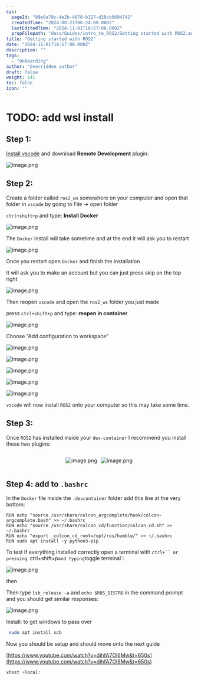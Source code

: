 ```yaml
---
sys:
  pageId: "89e0a78c-4e2b-4070-b327-d28cb0694742"
  createdTime: "2024-08-21T00:24:00.000Z"
  lastEditedTime: "2024-11-01T18:57:00.000Z"
  propFilepath: "docs/Guides/intro_to_ROS2/Getting started with ROS2.md"
title: "Getting started with ROS2"
date: "2024-11-01T18:57:00.000Z"
description: ""
tags:
  - "Onboarding"
author: "Overridden author"
draft: false
weight: 141
toc: false
icon: ""
---
```


# TODO: add wsl install

## Step 1:

[Install vscode](https://code.visualstudio.com/download) and download **Remote Development** plugin:

![image.png](https://prod-files-secure.s3.us-west-2.amazonaws.com/d518164a-d88e-44d1-a4ee-3adb3bd8bce0/efb52993-1881-4a40-b95e-6f020334f022/image.png?X-Amz-Algorithm=AWS4-HMAC-SHA256&X-Amz-Content-Sha256=UNSIGNED-PAYLOAD&X-Amz-Credential=ASIAZI2LB466YRFOZNO6%2F20250317%2Fus-west-2%2Fs3%2Faws4_request&X-Amz-Date=20250317T200852Z&X-Amz-Expires=3600&X-Amz-Security-Token=IQoJb3JpZ2luX2VjEPP%2F%2F%2F%2F%2F%2F%2F%2F%2F%2FwEaCXVzLXdlc3QtMiJGMEQCIDBqlkhweLOQNeeh549L%2F7kJNzyyCCT1a99oq%2B%2B6203SAiAe44o%2BCtqiZw6t4DzVIKBPKn8SR%2FDWHOtXh%2FuDS8Y2PSr%2FAwhMEAAaDDYzNzQyMzE4MzgwNSIMYnRtAQfArm4F50qbKtwDt%2FEaCkWVmlZVTzHgK3RVBpCErg2ktYvjX0b%2BnO5r9q87y%2BohMI%2B6JcYLxBORfjLmve1tqghsh0JIpFJ0hZdWHj9qUwC95hlWqTqhUVPytkI%2FhnoybXJpDwtkTYtYifAFU6MjCJ3jhBjEN3X91L%2FQbzLcaJNco6FKLitzZqQVheVrf8%2BywPWJH6twXQIzSmGWB343RE9RIzDSbgYVwHsBQe%2BzYLVEZIVKYTAOvSFmj96CU8oK39H3vDJtYA2uxRhXT5Sck3T22nkOqQCisjQSnmngimz92aqPkgkN1WZhJUr6vJ0sUV4XWnYMkjhIu%2Ff2cMvP7PWEZQP3EntX%2FnrrqMx07h5zCBDRzf3kVTvOd091r%2F9UCvqIhMlg6HH5tAMR%2BI%2BGJ%2BiNVdf3xrPUW8LpZaq2J7KLZUWCHnZaqXYkcrRy4V7fWnV82ovTWo2cliXK%2BzvudJxABM1344FFCshF5L0yoQC6BuLBm5CguW20QF87ZTs9%2BVya9facYqE%2BGtaYx66frW19y0Zykjx3MvqB%2BfJ8ec26bpxJ1tVVOzelUmlGP3PjQ4pbSAtmepoYG%2FdbXG2LjEK2ZPXq3gDuiasly7Jg12pBURD%2F31U%2FoQbfFxTAHupUo2rfjEcvtUMws%2BXhvgY6pgGR8SUbke5TMuhyfQPP0SPGSo4b7nZINuF9apKPw%2FA2jBDsF1vgUlO2SU%2F7eUHtBmfWztRed5xqpfWeU040GzCy%2BOEXtcqqr1I6z19GzEdbLRWSEt%2FWd9GRKlskR%2FSZf8dlpWF%2BlWcOTPBCNw%2FdJFHoyZcXBa25o7g2EAQUsaVsIyinqPUK%2B3aA4ddXYNra%2B%2F%2F6Jfv6WAd0Vneh0iIOgPQrXyh79Vae&X-Amz-Signature=215a4c966b873f52effa2faf857a0d004588cde0dd45ff94d59f5807b079445b&X-Amz-SignedHeaders=host&x-id=GetObject)

## Step 2:

Create a folder called `ros2_ws` somewhere on your computer and open that folder in `vscode` by going to File → open folder 

`ctrl+shift+p` and type: **Install Docker**

![image.png](https://prod-files-secure.s3.us-west-2.amazonaws.com/d518164a-d88e-44d1-a4ee-3adb3bd8bce0/2269dc0e-1cd5-47ff-bceb-c04ad9b2eab0/image.png?X-Amz-Algorithm=AWS4-HMAC-SHA256&X-Amz-Content-Sha256=UNSIGNED-PAYLOAD&X-Amz-Credential=ASIAZI2LB466YRFOZNO6%2F20250317%2Fus-west-2%2Fs3%2Faws4_request&X-Amz-Date=20250317T200852Z&X-Amz-Expires=3600&X-Amz-Security-Token=IQoJb3JpZ2luX2VjEPP%2F%2F%2F%2F%2F%2F%2F%2F%2F%2FwEaCXVzLXdlc3QtMiJGMEQCIDBqlkhweLOQNeeh549L%2F7kJNzyyCCT1a99oq%2B%2B6203SAiAe44o%2BCtqiZw6t4DzVIKBPKn8SR%2FDWHOtXh%2FuDS8Y2PSr%2FAwhMEAAaDDYzNzQyMzE4MzgwNSIMYnRtAQfArm4F50qbKtwDt%2FEaCkWVmlZVTzHgK3RVBpCErg2ktYvjX0b%2BnO5r9q87y%2BohMI%2B6JcYLxBORfjLmve1tqghsh0JIpFJ0hZdWHj9qUwC95hlWqTqhUVPytkI%2FhnoybXJpDwtkTYtYifAFU6MjCJ3jhBjEN3X91L%2FQbzLcaJNco6FKLitzZqQVheVrf8%2BywPWJH6twXQIzSmGWB343RE9RIzDSbgYVwHsBQe%2BzYLVEZIVKYTAOvSFmj96CU8oK39H3vDJtYA2uxRhXT5Sck3T22nkOqQCisjQSnmngimz92aqPkgkN1WZhJUr6vJ0sUV4XWnYMkjhIu%2Ff2cMvP7PWEZQP3EntX%2FnrrqMx07h5zCBDRzf3kVTvOd091r%2F9UCvqIhMlg6HH5tAMR%2BI%2BGJ%2BiNVdf3xrPUW8LpZaq2J7KLZUWCHnZaqXYkcrRy4V7fWnV82ovTWo2cliXK%2BzvudJxABM1344FFCshF5L0yoQC6BuLBm5CguW20QF87ZTs9%2BVya9facYqE%2BGtaYx66frW19y0Zykjx3MvqB%2BfJ8ec26bpxJ1tVVOzelUmlGP3PjQ4pbSAtmepoYG%2FdbXG2LjEK2ZPXq3gDuiasly7Jg12pBURD%2F31U%2FoQbfFxTAHupUo2rfjEcvtUMws%2BXhvgY6pgGR8SUbke5TMuhyfQPP0SPGSo4b7nZINuF9apKPw%2FA2jBDsF1vgUlO2SU%2F7eUHtBmfWztRed5xqpfWeU040GzCy%2BOEXtcqqr1I6z19GzEdbLRWSEt%2FWd9GRKlskR%2FSZf8dlpWF%2BlWcOTPBCNw%2FdJFHoyZcXBa25o7g2EAQUsaVsIyinqPUK%2B3aA4ddXYNra%2B%2F%2F6Jfv6WAd0Vneh0iIOgPQrXyh79Vae&X-Amz-Signature=41654b9072fd3a6f3c02905f72f4caedc13ae8b4478eafc19a8d90cb1ca4550c&X-Amz-SignedHeaders=host&x-id=GetObject)

The `Docker` install will take sometime and at the end it will ask you to restart

![image.png](https://prod-files-secure.s3.us-west-2.amazonaws.com/d518164a-d88e-44d1-a4ee-3adb3bd8bce0/ed233f78-be33-4b1f-b89c-9c346c0e961e/image.png?X-Amz-Algorithm=AWS4-HMAC-SHA256&X-Amz-Content-Sha256=UNSIGNED-PAYLOAD&X-Amz-Credential=ASIAZI2LB466YRFOZNO6%2F20250317%2Fus-west-2%2Fs3%2Faws4_request&X-Amz-Date=20250317T200852Z&X-Amz-Expires=3600&X-Amz-Security-Token=IQoJb3JpZ2luX2VjEPP%2F%2F%2F%2F%2F%2F%2F%2F%2F%2FwEaCXVzLXdlc3QtMiJGMEQCIDBqlkhweLOQNeeh549L%2F7kJNzyyCCT1a99oq%2B%2B6203SAiAe44o%2BCtqiZw6t4DzVIKBPKn8SR%2FDWHOtXh%2FuDS8Y2PSr%2FAwhMEAAaDDYzNzQyMzE4MzgwNSIMYnRtAQfArm4F50qbKtwDt%2FEaCkWVmlZVTzHgK3RVBpCErg2ktYvjX0b%2BnO5r9q87y%2BohMI%2B6JcYLxBORfjLmve1tqghsh0JIpFJ0hZdWHj9qUwC95hlWqTqhUVPytkI%2FhnoybXJpDwtkTYtYifAFU6MjCJ3jhBjEN3X91L%2FQbzLcaJNco6FKLitzZqQVheVrf8%2BywPWJH6twXQIzSmGWB343RE9RIzDSbgYVwHsBQe%2BzYLVEZIVKYTAOvSFmj96CU8oK39H3vDJtYA2uxRhXT5Sck3T22nkOqQCisjQSnmngimz92aqPkgkN1WZhJUr6vJ0sUV4XWnYMkjhIu%2Ff2cMvP7PWEZQP3EntX%2FnrrqMx07h5zCBDRzf3kVTvOd091r%2F9UCvqIhMlg6HH5tAMR%2BI%2BGJ%2BiNVdf3xrPUW8LpZaq2J7KLZUWCHnZaqXYkcrRy4V7fWnV82ovTWo2cliXK%2BzvudJxABM1344FFCshF5L0yoQC6BuLBm5CguW20QF87ZTs9%2BVya9facYqE%2BGtaYx66frW19y0Zykjx3MvqB%2BfJ8ec26bpxJ1tVVOzelUmlGP3PjQ4pbSAtmepoYG%2FdbXG2LjEK2ZPXq3gDuiasly7Jg12pBURD%2F31U%2FoQbfFxTAHupUo2rfjEcvtUMws%2BXhvgY6pgGR8SUbke5TMuhyfQPP0SPGSo4b7nZINuF9apKPw%2FA2jBDsF1vgUlO2SU%2F7eUHtBmfWztRed5xqpfWeU040GzCy%2BOEXtcqqr1I6z19GzEdbLRWSEt%2FWd9GRKlskR%2FSZf8dlpWF%2BlWcOTPBCNw%2FdJFHoyZcXBa25o7g2EAQUsaVsIyinqPUK%2B3aA4ddXYNra%2B%2F%2F6Jfv6WAd0Vneh0iIOgPQrXyh79Vae&X-Amz-Signature=3cf75843e8a64be88bbea3ed2a12242fc39d76e83da89b49f4ad7b49b2bcb52b&X-Amz-SignedHeaders=host&x-id=GetObject)

Once you restart open `Docker` and finish the installation

It will ask you to make an account but you can just press skip on the top right

![image.png](https://prod-files-secure.s3.us-west-2.amazonaws.com/d518164a-d88e-44d1-a4ee-3adb3bd8bce0/21010ad9-1659-4fd9-9f59-9932a09b2a3d/image.png?X-Amz-Algorithm=AWS4-HMAC-SHA256&X-Amz-Content-Sha256=UNSIGNED-PAYLOAD&X-Amz-Credential=ASIAZI2LB466YRFOZNO6%2F20250317%2Fus-west-2%2Fs3%2Faws4_request&X-Amz-Date=20250317T200852Z&X-Amz-Expires=3600&X-Amz-Security-Token=IQoJb3JpZ2luX2VjEPP%2F%2F%2F%2F%2F%2F%2F%2F%2F%2FwEaCXVzLXdlc3QtMiJGMEQCIDBqlkhweLOQNeeh549L%2F7kJNzyyCCT1a99oq%2B%2B6203SAiAe44o%2BCtqiZw6t4DzVIKBPKn8SR%2FDWHOtXh%2FuDS8Y2PSr%2FAwhMEAAaDDYzNzQyMzE4MzgwNSIMYnRtAQfArm4F50qbKtwDt%2FEaCkWVmlZVTzHgK3RVBpCErg2ktYvjX0b%2BnO5r9q87y%2BohMI%2B6JcYLxBORfjLmve1tqghsh0JIpFJ0hZdWHj9qUwC95hlWqTqhUVPytkI%2FhnoybXJpDwtkTYtYifAFU6MjCJ3jhBjEN3X91L%2FQbzLcaJNco6FKLitzZqQVheVrf8%2BywPWJH6twXQIzSmGWB343RE9RIzDSbgYVwHsBQe%2BzYLVEZIVKYTAOvSFmj96CU8oK39H3vDJtYA2uxRhXT5Sck3T22nkOqQCisjQSnmngimz92aqPkgkN1WZhJUr6vJ0sUV4XWnYMkjhIu%2Ff2cMvP7PWEZQP3EntX%2FnrrqMx07h5zCBDRzf3kVTvOd091r%2F9UCvqIhMlg6HH5tAMR%2BI%2BGJ%2BiNVdf3xrPUW8LpZaq2J7KLZUWCHnZaqXYkcrRy4V7fWnV82ovTWo2cliXK%2BzvudJxABM1344FFCshF5L0yoQC6BuLBm5CguW20QF87ZTs9%2BVya9facYqE%2BGtaYx66frW19y0Zykjx3MvqB%2BfJ8ec26bpxJ1tVVOzelUmlGP3PjQ4pbSAtmepoYG%2FdbXG2LjEK2ZPXq3gDuiasly7Jg12pBURD%2F31U%2FoQbfFxTAHupUo2rfjEcvtUMws%2BXhvgY6pgGR8SUbke5TMuhyfQPP0SPGSo4b7nZINuF9apKPw%2FA2jBDsF1vgUlO2SU%2F7eUHtBmfWztRed5xqpfWeU040GzCy%2BOEXtcqqr1I6z19GzEdbLRWSEt%2FWd9GRKlskR%2FSZf8dlpWF%2BlWcOTPBCNw%2FdJFHoyZcXBa25o7g2EAQUsaVsIyinqPUK%2B3aA4ddXYNra%2B%2F%2F6Jfv6WAd0Vneh0iIOgPQrXyh79Vae&X-Amz-Signature=20d34737bd7c89c16bc1b0acfd1b73365198ad5b4a931fe0192d8df634dabc74&X-Amz-SignedHeaders=host&x-id=GetObject)

Then reopen `vscode` and open the `ros2_ws` folder you just made

press `ctrl+shift+p` and type: **reopen in container**

![image.png](https://prod-files-secure.s3.us-west-2.amazonaws.com/d518164a-d88e-44d1-a4ee-3adb3bd8bce0/4e93b8c2-41ad-488c-8095-c74205196118/image.png?X-Amz-Algorithm=AWS4-HMAC-SHA256&X-Amz-Content-Sha256=UNSIGNED-PAYLOAD&X-Amz-Credential=ASIAZI2LB466YRFOZNO6%2F20250317%2Fus-west-2%2Fs3%2Faws4_request&X-Amz-Date=20250317T200852Z&X-Amz-Expires=3600&X-Amz-Security-Token=IQoJb3JpZ2luX2VjEPP%2F%2F%2F%2F%2F%2F%2F%2F%2F%2FwEaCXVzLXdlc3QtMiJGMEQCIDBqlkhweLOQNeeh549L%2F7kJNzyyCCT1a99oq%2B%2B6203SAiAe44o%2BCtqiZw6t4DzVIKBPKn8SR%2FDWHOtXh%2FuDS8Y2PSr%2FAwhMEAAaDDYzNzQyMzE4MzgwNSIMYnRtAQfArm4F50qbKtwDt%2FEaCkWVmlZVTzHgK3RVBpCErg2ktYvjX0b%2BnO5r9q87y%2BohMI%2B6JcYLxBORfjLmve1tqghsh0JIpFJ0hZdWHj9qUwC95hlWqTqhUVPytkI%2FhnoybXJpDwtkTYtYifAFU6MjCJ3jhBjEN3X91L%2FQbzLcaJNco6FKLitzZqQVheVrf8%2BywPWJH6twXQIzSmGWB343RE9RIzDSbgYVwHsBQe%2BzYLVEZIVKYTAOvSFmj96CU8oK39H3vDJtYA2uxRhXT5Sck3T22nkOqQCisjQSnmngimz92aqPkgkN1WZhJUr6vJ0sUV4XWnYMkjhIu%2Ff2cMvP7PWEZQP3EntX%2FnrrqMx07h5zCBDRzf3kVTvOd091r%2F9UCvqIhMlg6HH5tAMR%2BI%2BGJ%2BiNVdf3xrPUW8LpZaq2J7KLZUWCHnZaqXYkcrRy4V7fWnV82ovTWo2cliXK%2BzvudJxABM1344FFCshF5L0yoQC6BuLBm5CguW20QF87ZTs9%2BVya9facYqE%2BGtaYx66frW19y0Zykjx3MvqB%2BfJ8ec26bpxJ1tVVOzelUmlGP3PjQ4pbSAtmepoYG%2FdbXG2LjEK2ZPXq3gDuiasly7Jg12pBURD%2F31U%2FoQbfFxTAHupUo2rfjEcvtUMws%2BXhvgY6pgGR8SUbke5TMuhyfQPP0SPGSo4b7nZINuF9apKPw%2FA2jBDsF1vgUlO2SU%2F7eUHtBmfWztRed5xqpfWeU040GzCy%2BOEXtcqqr1I6z19GzEdbLRWSEt%2FWd9GRKlskR%2FSZf8dlpWF%2BlWcOTPBCNw%2FdJFHoyZcXBa25o7g2EAQUsaVsIyinqPUK%2B3aA4ddXYNra%2B%2F%2F6Jfv6WAd0Vneh0iIOgPQrXyh79Vae&X-Amz-Signature=eb423d9e8c7bd67c57e6e52ef1426ce3c25fe2c3c8beee8ead20fa59e5d05f9d&X-Amz-SignedHeaders=host&x-id=GetObject)

Choose “Add configuration to workspace”

![image.png](https://prod-files-secure.s3.us-west-2.amazonaws.com/d518164a-d88e-44d1-a4ee-3adb3bd8bce0/9560b282-5060-4989-ba37-97e7b2c22476/image.png?X-Amz-Algorithm=AWS4-HMAC-SHA256&X-Amz-Content-Sha256=UNSIGNED-PAYLOAD&X-Amz-Credential=ASIAZI2LB466YRFOZNO6%2F20250317%2Fus-west-2%2Fs3%2Faws4_request&X-Amz-Date=20250317T200852Z&X-Amz-Expires=3600&X-Amz-Security-Token=IQoJb3JpZ2luX2VjEPP%2F%2F%2F%2F%2F%2F%2F%2F%2F%2FwEaCXVzLXdlc3QtMiJGMEQCIDBqlkhweLOQNeeh549L%2F7kJNzyyCCT1a99oq%2B%2B6203SAiAe44o%2BCtqiZw6t4DzVIKBPKn8SR%2FDWHOtXh%2FuDS8Y2PSr%2FAwhMEAAaDDYzNzQyMzE4MzgwNSIMYnRtAQfArm4F50qbKtwDt%2FEaCkWVmlZVTzHgK3RVBpCErg2ktYvjX0b%2BnO5r9q87y%2BohMI%2B6JcYLxBORfjLmve1tqghsh0JIpFJ0hZdWHj9qUwC95hlWqTqhUVPytkI%2FhnoybXJpDwtkTYtYifAFU6MjCJ3jhBjEN3X91L%2FQbzLcaJNco6FKLitzZqQVheVrf8%2BywPWJH6twXQIzSmGWB343RE9RIzDSbgYVwHsBQe%2BzYLVEZIVKYTAOvSFmj96CU8oK39H3vDJtYA2uxRhXT5Sck3T22nkOqQCisjQSnmngimz92aqPkgkN1WZhJUr6vJ0sUV4XWnYMkjhIu%2Ff2cMvP7PWEZQP3EntX%2FnrrqMx07h5zCBDRzf3kVTvOd091r%2F9UCvqIhMlg6HH5tAMR%2BI%2BGJ%2BiNVdf3xrPUW8LpZaq2J7KLZUWCHnZaqXYkcrRy4V7fWnV82ovTWo2cliXK%2BzvudJxABM1344FFCshF5L0yoQC6BuLBm5CguW20QF87ZTs9%2BVya9facYqE%2BGtaYx66frW19y0Zykjx3MvqB%2BfJ8ec26bpxJ1tVVOzelUmlGP3PjQ4pbSAtmepoYG%2FdbXG2LjEK2ZPXq3gDuiasly7Jg12pBURD%2F31U%2FoQbfFxTAHupUo2rfjEcvtUMws%2BXhvgY6pgGR8SUbke5TMuhyfQPP0SPGSo4b7nZINuF9apKPw%2FA2jBDsF1vgUlO2SU%2F7eUHtBmfWztRed5xqpfWeU040GzCy%2BOEXtcqqr1I6z19GzEdbLRWSEt%2FWd9GRKlskR%2FSZf8dlpWF%2BlWcOTPBCNw%2FdJFHoyZcXBa25o7g2EAQUsaVsIyinqPUK%2B3aA4ddXYNra%2B%2F%2F6Jfv6WAd0Vneh0iIOgPQrXyh79Vae&X-Amz-Signature=a81434550c7e770aaff9449150b596fabd44f417dd4320036cbd7297880afb67&X-Amz-SignedHeaders=host&x-id=GetObject)

![image.png](https://prod-files-secure.s3.us-west-2.amazonaws.com/d518164a-d88e-44d1-a4ee-3adb3bd8bce0/2ee63f81-886b-48e8-a553-dc6e5eac99e4/image.png?X-Amz-Algorithm=AWS4-HMAC-SHA256&X-Amz-Content-Sha256=UNSIGNED-PAYLOAD&X-Amz-Credential=ASIAZI2LB466YRFOZNO6%2F20250317%2Fus-west-2%2Fs3%2Faws4_request&X-Amz-Date=20250317T200852Z&X-Amz-Expires=3600&X-Amz-Security-Token=IQoJb3JpZ2luX2VjEPP%2F%2F%2F%2F%2F%2F%2F%2F%2F%2FwEaCXVzLXdlc3QtMiJGMEQCIDBqlkhweLOQNeeh549L%2F7kJNzyyCCT1a99oq%2B%2B6203SAiAe44o%2BCtqiZw6t4DzVIKBPKn8SR%2FDWHOtXh%2FuDS8Y2PSr%2FAwhMEAAaDDYzNzQyMzE4MzgwNSIMYnRtAQfArm4F50qbKtwDt%2FEaCkWVmlZVTzHgK3RVBpCErg2ktYvjX0b%2BnO5r9q87y%2BohMI%2B6JcYLxBORfjLmve1tqghsh0JIpFJ0hZdWHj9qUwC95hlWqTqhUVPytkI%2FhnoybXJpDwtkTYtYifAFU6MjCJ3jhBjEN3X91L%2FQbzLcaJNco6FKLitzZqQVheVrf8%2BywPWJH6twXQIzSmGWB343RE9RIzDSbgYVwHsBQe%2BzYLVEZIVKYTAOvSFmj96CU8oK39H3vDJtYA2uxRhXT5Sck3T22nkOqQCisjQSnmngimz92aqPkgkN1WZhJUr6vJ0sUV4XWnYMkjhIu%2Ff2cMvP7PWEZQP3EntX%2FnrrqMx07h5zCBDRzf3kVTvOd091r%2F9UCvqIhMlg6HH5tAMR%2BI%2BGJ%2BiNVdf3xrPUW8LpZaq2J7KLZUWCHnZaqXYkcrRy4V7fWnV82ovTWo2cliXK%2BzvudJxABM1344FFCshF5L0yoQC6BuLBm5CguW20QF87ZTs9%2BVya9facYqE%2BGtaYx66frW19y0Zykjx3MvqB%2BfJ8ec26bpxJ1tVVOzelUmlGP3PjQ4pbSAtmepoYG%2FdbXG2LjEK2ZPXq3gDuiasly7Jg12pBURD%2F31U%2FoQbfFxTAHupUo2rfjEcvtUMws%2BXhvgY6pgGR8SUbke5TMuhyfQPP0SPGSo4b7nZINuF9apKPw%2FA2jBDsF1vgUlO2SU%2F7eUHtBmfWztRed5xqpfWeU040GzCy%2BOEXtcqqr1I6z19GzEdbLRWSEt%2FWd9GRKlskR%2FSZf8dlpWF%2BlWcOTPBCNw%2FdJFHoyZcXBa25o7g2EAQUsaVsIyinqPUK%2B3aA4ddXYNra%2B%2F%2F6Jfv6WAd0Vneh0iIOgPQrXyh79Vae&X-Amz-Signature=345225698254c0e2004fb629c64cb2949ac96c380f4715674c2ef2696ed58151&X-Amz-SignedHeaders=host&x-id=GetObject)

![image.png](https://prod-files-secure.s3.us-west-2.amazonaws.com/d518164a-d88e-44d1-a4ee-3adb3bd8bce0/ae1580b2-b048-407e-aed9-b584224a7a04/image.png?X-Amz-Algorithm=AWS4-HMAC-SHA256&X-Amz-Content-Sha256=UNSIGNED-PAYLOAD&X-Amz-Credential=ASIAZI2LB466YRFOZNO6%2F20250317%2Fus-west-2%2Fs3%2Faws4_request&X-Amz-Date=20250317T200852Z&X-Amz-Expires=3600&X-Amz-Security-Token=IQoJb3JpZ2luX2VjEPP%2F%2F%2F%2F%2F%2F%2F%2F%2F%2FwEaCXVzLXdlc3QtMiJGMEQCIDBqlkhweLOQNeeh549L%2F7kJNzyyCCT1a99oq%2B%2B6203SAiAe44o%2BCtqiZw6t4DzVIKBPKn8SR%2FDWHOtXh%2FuDS8Y2PSr%2FAwhMEAAaDDYzNzQyMzE4MzgwNSIMYnRtAQfArm4F50qbKtwDt%2FEaCkWVmlZVTzHgK3RVBpCErg2ktYvjX0b%2BnO5r9q87y%2BohMI%2B6JcYLxBORfjLmve1tqghsh0JIpFJ0hZdWHj9qUwC95hlWqTqhUVPytkI%2FhnoybXJpDwtkTYtYifAFU6MjCJ3jhBjEN3X91L%2FQbzLcaJNco6FKLitzZqQVheVrf8%2BywPWJH6twXQIzSmGWB343RE9RIzDSbgYVwHsBQe%2BzYLVEZIVKYTAOvSFmj96CU8oK39H3vDJtYA2uxRhXT5Sck3T22nkOqQCisjQSnmngimz92aqPkgkN1WZhJUr6vJ0sUV4XWnYMkjhIu%2Ff2cMvP7PWEZQP3EntX%2FnrrqMx07h5zCBDRzf3kVTvOd091r%2F9UCvqIhMlg6HH5tAMR%2BI%2BGJ%2BiNVdf3xrPUW8LpZaq2J7KLZUWCHnZaqXYkcrRy4V7fWnV82ovTWo2cliXK%2BzvudJxABM1344FFCshF5L0yoQC6BuLBm5CguW20QF87ZTs9%2BVya9facYqE%2BGtaYx66frW19y0Zykjx3MvqB%2BfJ8ec26bpxJ1tVVOzelUmlGP3PjQ4pbSAtmepoYG%2FdbXG2LjEK2ZPXq3gDuiasly7Jg12pBURD%2F31U%2FoQbfFxTAHupUo2rfjEcvtUMws%2BXhvgY6pgGR8SUbke5TMuhyfQPP0SPGSo4b7nZINuF9apKPw%2FA2jBDsF1vgUlO2SU%2F7eUHtBmfWztRed5xqpfWeU040GzCy%2BOEXtcqqr1I6z19GzEdbLRWSEt%2FWd9GRKlskR%2FSZf8dlpWF%2BlWcOTPBCNw%2FdJFHoyZcXBa25o7g2EAQUsaVsIyinqPUK%2B3aA4ddXYNra%2B%2F%2F6Jfv6WAd0Vneh0iIOgPQrXyh79Vae&X-Amz-Signature=f182a78d4377478859017a2e5d057b2ec13b98793e8064087637d6902206896e&X-Amz-SignedHeaders=host&x-id=GetObject)

![image.png](https://prod-files-secure.s3.us-west-2.amazonaws.com/d518164a-d88e-44d1-a4ee-3adb3bd8bce0/53255b28-f75e-430f-b9e3-c0ac8577e42b/image.png?X-Amz-Algorithm=AWS4-HMAC-SHA256&X-Amz-Content-Sha256=UNSIGNED-PAYLOAD&X-Amz-Credential=ASIAZI2LB466YRFOZNO6%2F20250317%2Fus-west-2%2Fs3%2Faws4_request&X-Amz-Date=20250317T200852Z&X-Amz-Expires=3600&X-Amz-Security-Token=IQoJb3JpZ2luX2VjEPP%2F%2F%2F%2F%2F%2F%2F%2F%2F%2FwEaCXVzLXdlc3QtMiJGMEQCIDBqlkhweLOQNeeh549L%2F7kJNzyyCCT1a99oq%2B%2B6203SAiAe44o%2BCtqiZw6t4DzVIKBPKn8SR%2FDWHOtXh%2FuDS8Y2PSr%2FAwhMEAAaDDYzNzQyMzE4MzgwNSIMYnRtAQfArm4F50qbKtwDt%2FEaCkWVmlZVTzHgK3RVBpCErg2ktYvjX0b%2BnO5r9q87y%2BohMI%2B6JcYLxBORfjLmve1tqghsh0JIpFJ0hZdWHj9qUwC95hlWqTqhUVPytkI%2FhnoybXJpDwtkTYtYifAFU6MjCJ3jhBjEN3X91L%2FQbzLcaJNco6FKLitzZqQVheVrf8%2BywPWJH6twXQIzSmGWB343RE9RIzDSbgYVwHsBQe%2BzYLVEZIVKYTAOvSFmj96CU8oK39H3vDJtYA2uxRhXT5Sck3T22nkOqQCisjQSnmngimz92aqPkgkN1WZhJUr6vJ0sUV4XWnYMkjhIu%2Ff2cMvP7PWEZQP3EntX%2FnrrqMx07h5zCBDRzf3kVTvOd091r%2F9UCvqIhMlg6HH5tAMR%2BI%2BGJ%2BiNVdf3xrPUW8LpZaq2J7KLZUWCHnZaqXYkcrRy4V7fWnV82ovTWo2cliXK%2BzvudJxABM1344FFCshF5L0yoQC6BuLBm5CguW20QF87ZTs9%2BVya9facYqE%2BGtaYx66frW19y0Zykjx3MvqB%2BfJ8ec26bpxJ1tVVOzelUmlGP3PjQ4pbSAtmepoYG%2FdbXG2LjEK2ZPXq3gDuiasly7Jg12pBURD%2F31U%2FoQbfFxTAHupUo2rfjEcvtUMws%2BXhvgY6pgGR8SUbke5TMuhyfQPP0SPGSo4b7nZINuF9apKPw%2FA2jBDsF1vgUlO2SU%2F7eUHtBmfWztRed5xqpfWeU040GzCy%2BOEXtcqqr1I6z19GzEdbLRWSEt%2FWd9GRKlskR%2FSZf8dlpWF%2BlWcOTPBCNw%2FdJFHoyZcXBa25o7g2EAQUsaVsIyinqPUK%2B3aA4ddXYNra%2B%2F%2F6Jfv6WAd0Vneh0iIOgPQrXyh79Vae&X-Amz-Signature=8738395ceeec11d4d595fe32e715c1870c264b860100257b6d86f7f9c66f0601&X-Amz-SignedHeaders=host&x-id=GetObject)

![image.png](https://prod-files-secure.s3.us-west-2.amazonaws.com/d518164a-d88e-44d1-a4ee-3adb3bd8bce0/7c562767-5af9-4ffb-97d1-327bcdf4ee00/image.png?X-Amz-Algorithm=AWS4-HMAC-SHA256&X-Amz-Content-Sha256=UNSIGNED-PAYLOAD&X-Amz-Credential=ASIAZI2LB466YRFOZNO6%2F20250317%2Fus-west-2%2Fs3%2Faws4_request&X-Amz-Date=20250317T200852Z&X-Amz-Expires=3600&X-Amz-Security-Token=IQoJb3JpZ2luX2VjEPP%2F%2F%2F%2F%2F%2F%2F%2F%2F%2FwEaCXVzLXdlc3QtMiJGMEQCIDBqlkhweLOQNeeh549L%2F7kJNzyyCCT1a99oq%2B%2B6203SAiAe44o%2BCtqiZw6t4DzVIKBPKn8SR%2FDWHOtXh%2FuDS8Y2PSr%2FAwhMEAAaDDYzNzQyMzE4MzgwNSIMYnRtAQfArm4F50qbKtwDt%2FEaCkWVmlZVTzHgK3RVBpCErg2ktYvjX0b%2BnO5r9q87y%2BohMI%2B6JcYLxBORfjLmve1tqghsh0JIpFJ0hZdWHj9qUwC95hlWqTqhUVPytkI%2FhnoybXJpDwtkTYtYifAFU6MjCJ3jhBjEN3X91L%2FQbzLcaJNco6FKLitzZqQVheVrf8%2BywPWJH6twXQIzSmGWB343RE9RIzDSbgYVwHsBQe%2BzYLVEZIVKYTAOvSFmj96CU8oK39H3vDJtYA2uxRhXT5Sck3T22nkOqQCisjQSnmngimz92aqPkgkN1WZhJUr6vJ0sUV4XWnYMkjhIu%2Ff2cMvP7PWEZQP3EntX%2FnrrqMx07h5zCBDRzf3kVTvOd091r%2F9UCvqIhMlg6HH5tAMR%2BI%2BGJ%2BiNVdf3xrPUW8LpZaq2J7KLZUWCHnZaqXYkcrRy4V7fWnV82ovTWo2cliXK%2BzvudJxABM1344FFCshF5L0yoQC6BuLBm5CguW20QF87ZTs9%2BVya9facYqE%2BGtaYx66frW19y0Zykjx3MvqB%2BfJ8ec26bpxJ1tVVOzelUmlGP3PjQ4pbSAtmepoYG%2FdbXG2LjEK2ZPXq3gDuiasly7Jg12pBURD%2F31U%2FoQbfFxTAHupUo2rfjEcvtUMws%2BXhvgY6pgGR8SUbke5TMuhyfQPP0SPGSo4b7nZINuF9apKPw%2FA2jBDsF1vgUlO2SU%2F7eUHtBmfWztRed5xqpfWeU040GzCy%2BOEXtcqqr1I6z19GzEdbLRWSEt%2FWd9GRKlskR%2FSZf8dlpWF%2BlWcOTPBCNw%2FdJFHoyZcXBa25o7g2EAQUsaVsIyinqPUK%2B3aA4ddXYNra%2B%2F%2F6Jfv6WAd0Vneh0iIOgPQrXyh79Vae&X-Amz-Signature=ec6e293087b512590ec7614a37c395a495efc25807180a5598fed2136ffb69d2&X-Amz-SignedHeaders=host&x-id=GetObject)

`vscode` will now install `ROS2` onto your computer so this may take some time.

## Step 3:

Once `ROS2` has installed inside your `dev-container` I recommend you install these two plugins:

<div style="display: flex;flex-direction: row; column-gap:10px; max-width: 630px;justify-content: center;">
<div>

![image.png](https://prod-files-secure.s3.us-west-2.amazonaws.com/d518164a-d88e-44d1-a4ee-3adb3bd8bce0/3fc3d550-5a54-4ba1-ba6b-faa01cdb7369/image.png?X-Amz-Algorithm=AWS4-HMAC-SHA256&X-Amz-Content-Sha256=UNSIGNED-PAYLOAD&X-Amz-Credential=ASIAZI2LB466ZBFMMQZS%2F20250317%2Fus-west-2%2Fs3%2Faws4_request&X-Amz-Date=20250317T200853Z&X-Amz-Expires=3600&X-Amz-Security-Token=IQoJb3JpZ2luX2VjEPP%2F%2F%2F%2F%2F%2F%2F%2F%2F%2FwEaCXVzLXdlc3QtMiJIMEYCIQCGHFYTw41XQ%2Fjv5anNqtNwaFvjE2ZOMaP3m5L9KWrYjgIhAP%2BuOxLS%2ByB8N%2Fo0C1kJLxlfu97u92gUpw44aCODW2sfKv8DCEwQABoMNjM3NDIzMTgzODA1Igw6z3LZKy3htxDZQd0q3AOl8%2FUSHD1D51cSwDe8qLe4g8iTYYx0VUxAJbRPhwH3YBvsoCXi4vpBB%2BXQpELuO%2BVsQQMEy1oYdkhqnzcfAifVWEczSy4UkldGfYCwwFvU68qRk4Xo%2BHrgxGS0SXgFl7CnquhF1Ny4fOXflU1HrgoK%2FB3lpiz%2BcOy77%2FeEML6ntGgPYm%2B4hribhKONuV3KykHTVxwjfhu5bDeIa6hQZ%2FP3UaN7Yell8dsxiQycxiwrfofx7GuGS7KycxKJe7EgBrrOg47oWPNKeA8oNFIevAtAmE3TEiyxkxugM%2BFccs2GT5TWHuBHVLFXUONOtEeO5bgf3zltvUs2esXrlDG1%2FxQeSLT2OsEYNRQmZLKB2G6rzsXl4hBcQCUwpzjP%2FfCT6vuRHf%2BGN4wVHDmYqI9J9kpXrSaHzX9B0HxGW7uNe01KfnIBH%2FTLeU6oQQdvqMuZ04dNR1oy6MRw2qatb8Ywz08t%2FiCPBW%2BaP4IIz9z3dUNXYpE4s%2FH%2Bftsh8WawXJYiTM1NY71%2Fjv0lqnbCl8aE7%2F3yWhpuQ1sSgf3mv%2FJgNjThlaOzzqONv37hHHx1x4NI2lgbowWsDH6Of1L5F3%2BFiUyO7rZmMXGMpogjqvVHneKwJECbyFZM7K8VX4XxkzCZ5eG%2BBjqkAbdaW9CC1OD4M909lg1YdmwKYdOKupjfJPd009Ubw7HHfuxBJ2KPS3ycQ7JjkeFhY05oyipnBLosEW7kN%2BE%2BKhFquHl00Zdz%2BHsmL26vMV5nNLkIqOm3frUlknNphV6NBLbbqiYXI%2BZHaqNDCd6BwDBDHAozllwa96CZfJC3Wia8dXcDQ0PKGq58IMNKHn1Kw7Id0ZbApLmDsDUFWQijrLenTUxQ&X-Amz-Signature=b4596e7e114c009a0c4fc82eb9a47ecd416bcb436723e06d95cbb89a2fab94e7&X-Amz-SignedHeaders=host&x-id=GetObject)

</div>
<div>

![image.png](https://prod-files-secure.s3.us-west-2.amazonaws.com/d518164a-d88e-44d1-a4ee-3adb3bd8bce0/d994cc66-13c2-4093-a5a3-f84cf4601a82/image.png?X-Amz-Algorithm=AWS4-HMAC-SHA256&X-Amz-Content-Sha256=UNSIGNED-PAYLOAD&X-Amz-Credential=ASIAZI2LB4663W7XPYEM%2F20250317%2Fus-west-2%2Fs3%2Faws4_request&X-Amz-Date=20250317T200853Z&X-Amz-Expires=3600&X-Amz-Security-Token=IQoJb3JpZ2luX2VjEPP%2F%2F%2F%2F%2F%2F%2F%2F%2F%2FwEaCXVzLXdlc3QtMiJGMEQCIG3n3tpTH4gnLEU5eVx18PGe65Fh79LuFtSoLYElUnZtAiAZs%2FqRhQfw%2BsTdYtzKy%2FLiEl52%2F%2Fz3NNAqhGl2ilWC8Cr%2FAwhMEAAaDDYzNzQyMzE4MzgwNSIMEDRdyqZpXl8iUmviKtwD3nNbjPOQd507s4QjRAEqFdn02TeFRsjteH6bC4z220Arf7r4PWas1P0QX3ZQwgqhbg5sJ%2Fo%2BZ59t9h3X1wIVssL9ZxP5xbbCGdiKRPJQb6MnZXVwq1sv8rbbJ1TPKqFjPRyCYB61JljIOKBuVF%2F2MhteNsbTGFRko%2BEtQotQZR9%2BE2bsnIZ%2Fp7LeKmlCkqRatt%2BEsq9Bj8IEuM7st39dwncxSfuPnwF8ECFw8A3uXFvkNGbDmVJcmSnRVMKrcfUum099uKWEC0WHGuxLGC30nxPeGnVuMqlWvGEN0vLwnvgSdNoMqxJ8tW4t9FinD3snAShV%2BeIcJ7UEupgDIMSStrkL8oeOAE8%2BcBG%2Bkei4Q%2B2RGx9AeEdaLaITbcpqsqiOi%2BJOW3iCduBwH7oghVQ1OeSKlTwA2pM9ctr7%2FjplFJL%2B2RffYk6Q8PZTMuFOZ4f5750fJPTo0EyVfndeiW670g%2BUk%2FNsGz2LLDzRtoWCENBUeB7%2BJmhy%2Bnx1ZpTRCXKxD5HHultZKWh11JaEuhx%2BTb6PPbS1OEcHae86%2FIzK56tgQ6MqCQUUx4LgnACTZ9ozqaFAMdHAcPk1ASYW5mgzrBk2m7ZSVMRSQjjJ5XaNAvL2BeuwE0w1%2FN9EN1Qww%2BXhvgY6pgGwP8AtFNCY0rhCo0Mj7EaI8xR6BboBIDwXLWNxIh0Djh2WdgxJvliOiCrwetTtpr4IhRczOQn%2FK87jRrtBDopn%2FzWUFFvR5QzZtbWBBRmRqN%2F1fBzo46QI6qBM3m1VqMiyXPWn4lsgXbHzzFxRw6U%2FD0BimRIfZYhJ4ub8ee4DbrPCDav1QW8nErmP%2FNL5Rbl5GtKJEm7bdVwzFkJrzFwSxeIn7z5g&X-Amz-Signature=0dd4ab556eb9d1e4f2fcd19fc39c324a64c38807bf72bd297cccc9c99e2ac5ab&X-Amz-SignedHeaders=host&x-id=GetObject)

</div>
</div>

## Step 4: add to `.bashrc`

In the `Docker` file inside the `.devcontainer` folder add this line at the very bottom: 

```docker
RUN echo "source /usr/share/colcon_argcomplete/hook/colcon-argcomplete.bash" >> ~/.bashrc
RUN echo "source /usr/share/colcon_cd/function/colcon_cd.sh" >> ~/.bashrc
RUN echo "export _colcon_cd_root=/opt/ros/humble/" >> ~/.bashrc
RUN sudo apt install -y python3-pip 
```

To test if everything installed correctly open a terminal with `ctrl+`` or pressing `ctrl+shift+p` and typing `toggle terminal`:

![image.png](https://prod-files-secure.s3.us-west-2.amazonaws.com/d518164a-d88e-44d1-a4ee-3adb3bd8bce0/6a4943d8-b04e-4c02-9a58-775f3384d1a5/image.png?X-Amz-Algorithm=AWS4-HMAC-SHA256&X-Amz-Content-Sha256=UNSIGNED-PAYLOAD&X-Amz-Credential=ASIAZI2LB466YRFOZNO6%2F20250317%2Fus-west-2%2Fs3%2Faws4_request&X-Amz-Date=20250317T200852Z&X-Amz-Expires=3600&X-Amz-Security-Token=IQoJb3JpZ2luX2VjEPP%2F%2F%2F%2F%2F%2F%2F%2F%2F%2FwEaCXVzLXdlc3QtMiJGMEQCIDBqlkhweLOQNeeh549L%2F7kJNzyyCCT1a99oq%2B%2B6203SAiAe44o%2BCtqiZw6t4DzVIKBPKn8SR%2FDWHOtXh%2FuDS8Y2PSr%2FAwhMEAAaDDYzNzQyMzE4MzgwNSIMYnRtAQfArm4F50qbKtwDt%2FEaCkWVmlZVTzHgK3RVBpCErg2ktYvjX0b%2BnO5r9q87y%2BohMI%2B6JcYLxBORfjLmve1tqghsh0JIpFJ0hZdWHj9qUwC95hlWqTqhUVPytkI%2FhnoybXJpDwtkTYtYifAFU6MjCJ3jhBjEN3X91L%2FQbzLcaJNco6FKLitzZqQVheVrf8%2BywPWJH6twXQIzSmGWB343RE9RIzDSbgYVwHsBQe%2BzYLVEZIVKYTAOvSFmj96CU8oK39H3vDJtYA2uxRhXT5Sck3T22nkOqQCisjQSnmngimz92aqPkgkN1WZhJUr6vJ0sUV4XWnYMkjhIu%2Ff2cMvP7PWEZQP3EntX%2FnrrqMx07h5zCBDRzf3kVTvOd091r%2F9UCvqIhMlg6HH5tAMR%2BI%2BGJ%2BiNVdf3xrPUW8LpZaq2J7KLZUWCHnZaqXYkcrRy4V7fWnV82ovTWo2cliXK%2BzvudJxABM1344FFCshF5L0yoQC6BuLBm5CguW20QF87ZTs9%2BVya9facYqE%2BGtaYx66frW19y0Zykjx3MvqB%2BfJ8ec26bpxJ1tVVOzelUmlGP3PjQ4pbSAtmepoYG%2FdbXG2LjEK2ZPXq3gDuiasly7Jg12pBURD%2F31U%2FoQbfFxTAHupUo2rfjEcvtUMws%2BXhvgY6pgGR8SUbke5TMuhyfQPP0SPGSo4b7nZINuF9apKPw%2FA2jBDsF1vgUlO2SU%2F7eUHtBmfWztRed5xqpfWeU040GzCy%2BOEXtcqqr1I6z19GzEdbLRWSEt%2FWd9GRKlskR%2FSZf8dlpWF%2BlWcOTPBCNw%2FdJFHoyZcXBa25o7g2EAQUsaVsIyinqPUK%2B3aA4ddXYNra%2B%2F%2F6Jfv6WAd0Vneh0iIOgPQrXyh79Vae&X-Amz-Signature=647260a0fee7ec24bb1206d6e7690bf1f5446994dd1fdc0e76fa07a09e776de2&X-Amz-SignedHeaders=host&x-id=GetObject)

then 

Then type `lsb_release -a` and `echo $ROS_DISTRO` in the command prompt and you should get similar responses:

![image.png](https://prod-files-secure.s3.us-west-2.amazonaws.com/d518164a-d88e-44d1-a4ee-3adb3bd8bce0/3e635dec-a805-4e85-8b9e-d000e5b71a4e/image.png?X-Amz-Algorithm=AWS4-HMAC-SHA256&X-Amz-Content-Sha256=UNSIGNED-PAYLOAD&X-Amz-Credential=ASIAZI2LB466YRFOZNO6%2F20250317%2Fus-west-2%2Fs3%2Faws4_request&X-Amz-Date=20250317T200852Z&X-Amz-Expires=3600&X-Amz-Security-Token=IQoJb3JpZ2luX2VjEPP%2F%2F%2F%2F%2F%2F%2F%2F%2F%2FwEaCXVzLXdlc3QtMiJGMEQCIDBqlkhweLOQNeeh549L%2F7kJNzyyCCT1a99oq%2B%2B6203SAiAe44o%2BCtqiZw6t4DzVIKBPKn8SR%2FDWHOtXh%2FuDS8Y2PSr%2FAwhMEAAaDDYzNzQyMzE4MzgwNSIMYnRtAQfArm4F50qbKtwDt%2FEaCkWVmlZVTzHgK3RVBpCErg2ktYvjX0b%2BnO5r9q87y%2BohMI%2B6JcYLxBORfjLmve1tqghsh0JIpFJ0hZdWHj9qUwC95hlWqTqhUVPytkI%2FhnoybXJpDwtkTYtYifAFU6MjCJ3jhBjEN3X91L%2FQbzLcaJNco6FKLitzZqQVheVrf8%2BywPWJH6twXQIzSmGWB343RE9RIzDSbgYVwHsBQe%2BzYLVEZIVKYTAOvSFmj96CU8oK39H3vDJtYA2uxRhXT5Sck3T22nkOqQCisjQSnmngimz92aqPkgkN1WZhJUr6vJ0sUV4XWnYMkjhIu%2Ff2cMvP7PWEZQP3EntX%2FnrrqMx07h5zCBDRzf3kVTvOd091r%2F9UCvqIhMlg6HH5tAMR%2BI%2BGJ%2BiNVdf3xrPUW8LpZaq2J7KLZUWCHnZaqXYkcrRy4V7fWnV82ovTWo2cliXK%2BzvudJxABM1344FFCshF5L0yoQC6BuLBm5CguW20QF87ZTs9%2BVya9facYqE%2BGtaYx66frW19y0Zykjx3MvqB%2BfJ8ec26bpxJ1tVVOzelUmlGP3PjQ4pbSAtmepoYG%2FdbXG2LjEK2ZPXq3gDuiasly7Jg12pBURD%2F31U%2FoQbfFxTAHupUo2rfjEcvtUMws%2BXhvgY6pgGR8SUbke5TMuhyfQPP0SPGSo4b7nZINuF9apKPw%2FA2jBDsF1vgUlO2SU%2F7eUHtBmfWztRed5xqpfWeU040GzCy%2BOEXtcqqr1I6z19GzEdbLRWSEt%2FWd9GRKlskR%2FSZf8dlpWF%2BlWcOTPBCNw%2FdJFHoyZcXBa25o7g2EAQUsaVsIyinqPUK%2B3aA4ddXYNra%2B%2F%2F6Jfv6WAd0Vneh0iIOgPQrXyh79Vae&X-Amz-Signature=f1ecb5fff9213ee7481bf2f1d4394b7a03ec0f4272a26ea69cbdf61a8ade62e3&X-Amz-SignedHeaders=host&x-id=GetObject)

Install:  to get windows to pass over

```bash
 sudo apt install xcb
```

Now you should be setup and should move onto the next guide 

[https://www.youtube.com/watch?v=dihfA7Ol6Mw&t=650s](https://www.youtube.com/watch?v=dihfA7Ol6Mw&t=650s)

```python
xhost +local:
```
